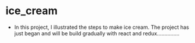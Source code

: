 # ice_cream

- In this project, I illustrated the steps to make ice cream. The project has just began and will be build gradually with react and redux...............
